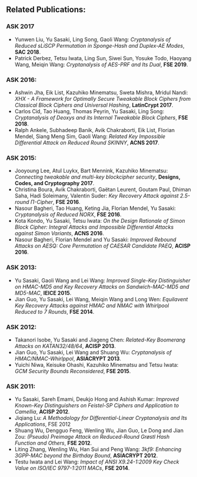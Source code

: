## Related Publications:

### ASK 2017

 - Yunwen Liu, Yu Sasaki, Ling Song, Gaoli Wang: *Cryptanalysis of Reduced sLiSCP Permutation in Sponge-Hash and Duplex-AE Modes*, **SAC 2018**.
- Patrick Derbez, Tetsu Iwata, Ling Sun, Siwei Sun, Yosuke Todo, Haoyang Wang, Meiqin Wang: *Cryptanalysis of AES-PRF and Its Dual*, **FSE 2019**.


### ASK 2016:

- Ashwin Jha, Eik List, Kazuhiko Minematsu, Sweta Mishra, Mridul Nandi: *XHX - A Framework for Optimally Secure Tweakable Block Ciphers from Classical Block Ciphers and Universal Hashing*, **LatinCrypt 2017**.
- Carlos Cid, Tao Huang, Thomas Peyrin, Yu Sasaki, Ling Song: *Cryptanalysis of Deoxys and its Internal Tweakable Block Ciphers*, **FSE 2018**.
- Ralph Ankele, Subhadeep Banik, Avik Chakraborti, Eik List, Florian Mendel, Siang Meng Sim, Gaoli Wang: *Related Key Impossible Differential Attack on Reduced Round SKINNY*, **ACNS 2017**.


### ASK 2015:

- Jooyoung Lee, Atul Luykx, Bart Mennink, Kazuhiko Minematsu: *Connecting tweakable and multi-key blockcipher security*, **Designs, Codes, and Cryptography 2017**.
- Christina Boura, Avik Chakraborti, Gaëtan Leurent, Goutam Paul, Dhiman Saha, Hadi Soleimany, Valentin Suder: *Key Recovery Attack against 2.5-round Π-Cipher*, **FSE 2016**.
- Nasour Bagheri, Tao Huang, Keting Jia, Florian Mendel, Yu Sasaki: *Cryptanalysis of Reduced NORX*, **FSE 2016**.
- Kota Kondo, Yu Sasaki, Tetsu Iwata: *On the Design Rationale of Simon Block Cipher: Integral Attacks and Impossible Differential Attacks against Simon Variants*, **ACNS 2016**.
- Nasour Bagheri, Florian Mendel and Yu Sasaki: *Improved Rebound Attacks on AESQ: Core Permutation of CAESAR Candidate PAEQ*, **ACISP 2016**.


### ASK 2013:

- Yu Sasaki, Gaoli Wang and Lei Wang: *Improved Single-Key Distinguisher on HMAC-MD5 and Key Recovery Attacks on Sandwich-MAC-MD5 and MD5-MAC*, **IEICE 2015**.
- Jian Guo, Yu Sasaki, Lei Wang, Meiqin Wang and Long Wen: *Equilavent Key Recovery Attacks against HMAC and NMAC with Whirlpool Reduced to 7 Rounds*, **FSE 2014**.


### ASK 2012:
- Takanori Isobe, Yu Sasaki and Jiageng Chen: *Related-Key Boomerang Attacks on KATAN32/48/64*, **ACISP 2013**.
- Jian Guo, Yu Sasaki, Lei Wang and Shuang Wu: *Cryptanalysis of HMAC/NMAC-Whirlppol*, **ASIACRYPT 2013**.
- Yuichi Niwa, Keisuke Ohashi, Kazuhiko Minematsu and Tetsu Iwata: *GCM Security Bounds Reconsidered*, **FSE 2015**.


### ASK 2011:

- Yu Sasaki, Sareh Emami, Deukjo Hong and Ashish Kumar: *Improved Known-Key Distinguishers on Feistel-SP Ciphers and Application to Camellia*, **ACISP 2012**.
- Jiqiang Lu: *A Methodology for Differential-Linear Cryptanalysis and Its Applications*, FSE 2012
- Shuang Wu, Dengguo Feng, Wenling Wu, Jian Guo, Le Dong and Jian Zou: *(Pseudo) Preimage Attack on Reduced-Round Grøstl Hash Function and Others*, **FSE 2012**.
- Liting Zhang, Wenling Wu, Han Sui and Peng Wang: *3kf9: Enhancing 3GPP-MAC beyond the Birthday Bound*, **ASIACRYPT 2012**.
- Testu Iwata and Lei Wang: *Impact of ANSI X9.24-1:2009 Key Check Value on ISO/IEC 9797-1:2011 MACs*, **FSE 2014**.
